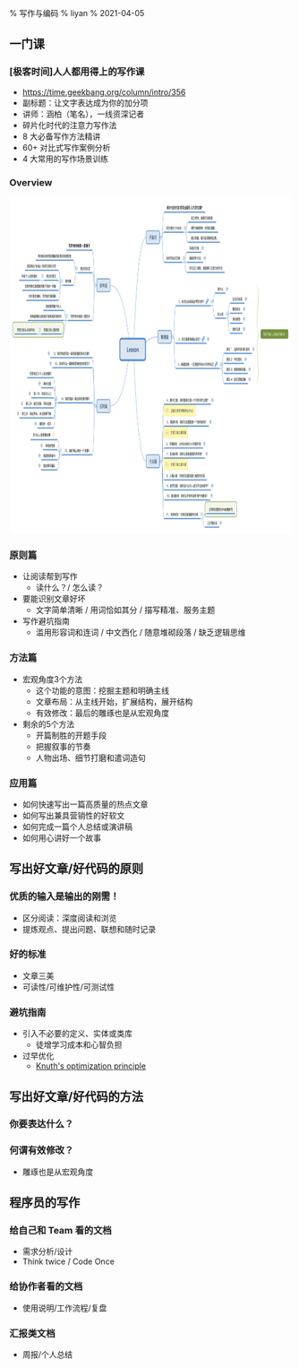 % 写作与编码
% liyan
% 2021-04-05

## 一门课

### [极客时间]人人都用得上的写作课

- <https://time.geekbang.org/column/intro/356>
- 副标题：让文字表达成为你的加分项
- 讲师：涵柏（笔名），一线资深记者
- 碎片化时代的注意力写作法
- 8 大必备写作方法精讲
- 60+ 对比式写作案例分析
- 4 大常用的写作场景训练

### Overview

<img src="Lesson.svg" alt="drawing" height="600"/>

### 原则篇

- 让阅读帮到写作
  - 读什么？/ 怎么读？
- 要能识别文章好坏
  - 文字简单清晰 / 用词恰如其分 / 描写精准、服务主题
- 写作避坑指南
  - 滥用形容词和连词 / 中文西化 / 随意堆砌段落 / 缺乏逻辑思维

### 方法篇

- 宏观角度3个方法
  - 这个功能的意图：挖掘主题和明确主线
  - 文章布局：从主线开始，扩展结构，展开结构
  - 有效修改：最后的雕琢也是从宏观角度
- 剩余的5个方法
  - 开篇制胜的开题手段
  - 把握叙事的节奏
  - 人物出场、细节打磨和遣词造句

### 应用篇

- 如何快速写出一篇高质量的热点文章
- 如何写出兼具营销性的好软文
- 如何完成一篇个人总结或演讲稿
- 如何用心讲好一个故事

## 写出好文章/好代码的原则

### 优质的输入是输出的刚需！

- 区分阅读：深度阅读和浏览
- 提炼观点、提出问题、联想和随时记录

### 好的标准

- 文章三美
- 可读性/可维护性/可测试性

### 避坑指南

- 引入不必要的定义、实体或类库
  - 徒增学习成本和心智负担
- 过早优化
  - [Knuth's optimization principle](https://cloud.tencent.com/developer/article/1525574)

## 写出好文章/好代码的方法

### 你要表达什么？

### 何谓有效修改？

- 雕琢也是从宏观角度

## 程序员的写作

### 给自己和 Team 看的文档

- 需求分析/设计
- Think twice / Code Once

### 给协作者看的文档

- 使用说明/工作流程/复盘

### 汇报类文档

- 周报/个人总结
